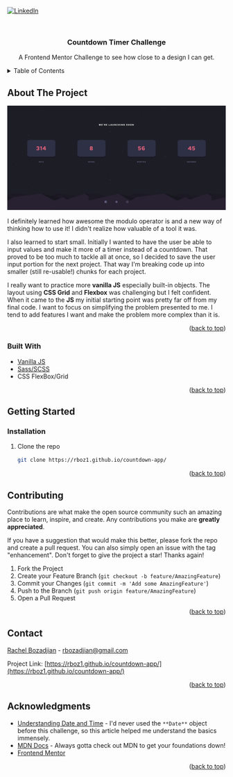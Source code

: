 <div id="top"></div>
<!--
*** Thanks for checking out the Best-README-Template. If you have a suggestion
*** that would make this better, please fork the repo and create a pull request
*** or simply open an issue with the tag "enhancement".
*** Don't forget to give the project a star!
*** Thanks again! Now go create something AMAZING! :D
-->



<!-- PROJECT SHIELDS -->
<!--
*** I'm using markdown "reference style" links for readability.
*** Reference links are enclosed in brackets [ ] instead of parentheses ( ).
*** See the bottom of this document for the declaration of the reference variables
*** for contributors-url, forks-url, etc. This is an optional, concise syntax you may use.
*** https://www.markdownguide.org/basic-syntax/#reference-style-links
-->
[![LinkedIn][linkedin-shield]][linkedin-url]


<!-- PROJECT LOGO -->
<br />
<div align="center">
  <h3 align="center">Countdown Timer Challenge</h3>

  <p align="center">
    A Frontend Mentor Challenge to see how close to a design I can get.
  </p>
</div>



<!-- TABLE OF CONTENTS -->
<details>
  <summary>Table of Contents</summary>
  <ol>
    <li>
      <a href="#about-the-project">About The Project</a>
      <ul>
        <li><a href="#built-with">Built With</a></li>
      </ul>
    </li>
    <li>
      <a href="#getting-started">Getting Started</a>
      <ul>
        <li><a href="#installation">Installation</a></li>
      </ul>
    </li>
    <li><a href="#contributing">Contributing</a></li>
    <li><a href="#contact">Contact</a></li>
    <li><a href="#acknowledgments">Acknowledgments</a></li>
  </ol>
</details>



<!-- ABOUT THE PROJECT -->
## About The Project

[![Product Name Screen Shot][product-screenshot]](https://rboz1.github.io/countdown-app/)


I definitely learned how awesome the modulo operator is and a new way of thinking how to use it! I didn't realize how valuable of a tool it was.

I also learned to start small. Initially I wanted to have the user be able to input values and make it more of a timer instead of a countdown. That proved to be too much to tackle all at once, so I decided to save the user input portion for the next project. That way I'm breaking code up into smaller (still re-usable!) chunks for each project.

I really want to practice more **vanilla JS** especially built-in objects. The layout using **CSS Grid** and **Flexbox** was challenging but I felt confident. When it came to the **JS** my initial starting point was pretty far off from my final code. I want to focus on simplifying the problem presented to me. I tend to add features I want and make the problem more complex than it is.


<p align="right">(<a href="#top">back to top</a>)</p>

### Built With

* [Vanilla JS](https://www.javascript.com/)
* [Sass/SCSS](https://sass-lang.com/)
* CSS FlexBox/Grid

<p align="right">(<a href="#top">back to top</a>)</p>


<!-- GETTING STARTED -->
## Getting Started

### Installation

1. Clone the repo
   ```sh
   git clone https://rboz1.github.io/countdown-app/
   ```
<p align="right">(<a href="#top">back to top</a>)</p>

<!-- CONTRIBUTING -->
## Contributing

Contributions are what make the open source community such an amazing place to learn, inspire, and create. Any contributions you make are **greatly appreciated**.

If you have a suggestion that would make this better, please fork the repo and create a pull request. You can also simply open an issue with the tag "enhancement".
Don't forget to give the project a star! Thanks again!

1. Fork the Project
2. Create your Feature Branch (`git checkout -b feature/AmazingFeature`)
3. Commit your Changes (`git commit -m 'Add some AmazingFeature'`)
4. Push to the Branch (`git push origin feature/AmazingFeature`)
5. Open a Pull Request

<p align="right">(<a href="#top">back to top</a>)</p>

<!-- CONTACT -->
## Contact

[Rachel Bozadjian](https://rboz1.github.io/portfolio_site/) - rbozadjian@gmail.com

Project Link: [https://rboz1.github.io/countdown-app/](https://rboz1.github.io/countdown-app/)

<p align="right">(<a href="#top">back to top</a>)</p>



<!-- ACKNOWLEDGMENTS -->
## Acknowledgments
* [Understanding Date and Time](https://www.digitalocean.com/community/tutorials/understanding-date-and-time-in-javascript) - I'd never used the ```**Date**``` object before this challenge, so this article helped me understand the basics immensely.
* [MDN Docs](https://developer.mozilla.org/en-US/docs/Web/JavaScript/Reference/Global_Objects/Date) - Always gotta check out MDN to get your foundations down!
* [Frontend Mentor](https://www.frontendmentor.io/challenges/launch-countdown-timer-N0XkGfyz-) 

<p align="right">(<a href="#top">back to top</a>)</p>



<!-- MARKDOWN LINKS & IMAGES -->
<!-- https://www.markdownguide.org/basic-syntax/#reference-style-links -->
[linkedin-shield]: https://img.shields.io/badge/-LinkedIn-black.svg?style=for-the-badge&logo=linkedin&colorB=555
[linkedin-url]: www.linkedin.com/in/rachel-bozadjian-203999109
[product-screenshot]: screenshot.jpg



